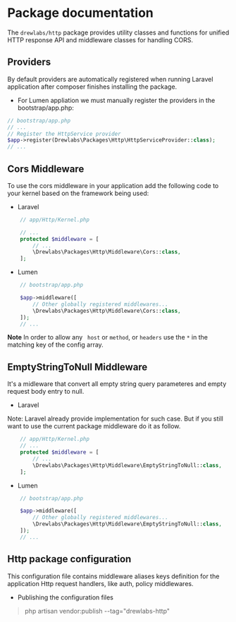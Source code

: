 # Package documentation

The `drewlabs/http` package provides utility classes and functions for unified HTTP response API and middleware classes for handling CORS.

## Providers

By default providers are automatically registered when running Laravel application after composer finishes installing the package.

* For Lumen appliation we must manually register the providers in the bootstrap/app.php:

```php
// bootstrap/app.php
// ...
// Register the HttpService provider
$app->register(Drewlabs\Packages\Http\HttpServiceProvider::class);
// ...
```

## Cors Middleware

To use the cors middleware in your application add the following code to your kernel based on the framework being used:

* Laravel

```php
    // app/Http/Kernel.php

    // ...
    protected $middleware = [
        // ...
        \Drewlabs\Packages\Http\Middleware\Cors::class,
    ];
```

* Lumen

```php
    // bootstrap/app.php

    $app->middleware([
        // Other globally registered middlewares...
        \Drewlabs\Packages\Http\Middleware\Cors::class,
    ]);
    // ...
```

**Note** In order to allow any ` host` or  `method`, or  `headers` use the  `*` in the matching key of the config array.

## EmptyStringToNull Middleware

It's a midleware that convert all empty string query parameteres and empty request body entry to null.

* Laravel

Note: Laravel already provide implementation for such case. But if you still want to use the current package middleware do it as follow.

```php
    // app/Http/Kernel.php
    // ...
    protected $middleware = [
        // ...
        \Drewlabs\Packages\Http\Middleware\EmptyStringToNull::class,
    ];
```

* Lumen

```php
    // bootstrap/app.php

    $app->middleware([
        // Other globally registered middlewares...
        \Drewlabs\Packages\Http\Middleware\EmptyStringToNull::class,
    ]);
    // ...
```

## Http package configuration

This configuration file contains middleware aliases keys definition for the application Http request handlers, like auth, policy middlewares.

* Publishing the configuration files

> php artisan vendor:publish --tag="drewlabs-http"
